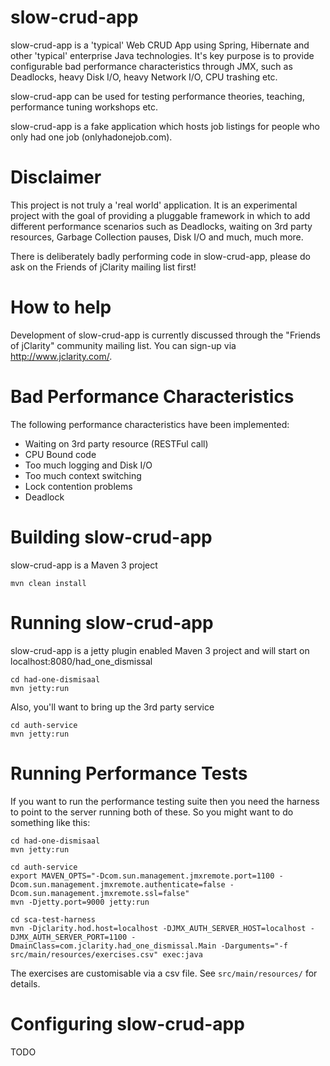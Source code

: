 slow-crud-app
=============

slow-crud-app is a 'typical' Web CRUD App using Spring, Hibernate and other 'typical' enterprise Java technologies. 
It's key purpose is to provide configurable bad performance characteristics through JMX, such as Deadlocks, heavy 
Disk I/O, heavy Network I/O, CPU trashing etc.

slow-crud-app can be used for testing performance theories, teaching, performance tuning workshops etc.

slow-crud-app is a fake application which hosts job listings for people who only had one job (onlyhadonejob.com).

Disclaimer
==========

This project is not truly a 'real world' application. It is an experimental project with the goal of providing a 
pluggable framework in which to add different performance scenarios such as Deadlocks, waiting on 3rd party resources, 
Garbage Collection pauses, Disk I/O and much, much more.

There is deliberately badly performing code in slow-crud-app, please do ask on the Friends of jClarity mailing list first!

How to help
===========

Development of slow-crud-app is currently discussed through the "Friends of jClarity" community mailing list. You can sign-up 
via http://www.jclarity.com/.

Bad Performance Characteristics
===============================

The following performance characteristics have been implemented:

* Waiting on 3rd party resource (RESTFul call)
* CPU Bound code
* Too much logging and Disk I/O
* Too much context switching
* Lock contention problems
* Deadlock

Building slow-crud-app
=====================

slow-crud-app is a Maven 3 project

```
mvn clean install
```

Running slow-crud-app
=====================
   
slow-crud-app is a jetty plugin enabled Maven 3 project and will start on localhost:8080/had_one_dismissal

```
cd had-one-dismisaal
mvn jetty:run
```

Also, you'll want to bring up the 3rd party service

```
cd auth-service
mvn jetty:run
```

Running Performance Tests
=========================

If you want to run the performance testing suite then you need the harness to point to the server running
both of these.  So you might want to do something like this:

```
cd had-one-dismisaal
mvn jetty:run
```

```
cd auth-service
export MAVEN_OPTS="-Dcom.sun.management.jmxremote.port=1100 -Dcom.sun.management.jmxremote.authenticate=false -Dcom.sun.management.jmxremote.ssl=false"
mvn -Djetty.port=9000 jetty:run
```

```
cd sca-test-harness
mvn -Djclarity.hod.host=localhost -DJMX_AUTH_SERVER_HOST=localhost -DJMX_AUTH_SERVER_PORT=1100 -DmainClass=com.jclarity.had_one_dismissal.Main -Darguments="-f src/main/resources/exercises.csv" exec:java
```

The exercises are customisable via a csv file.  See `src/main/resources/` for details.

Configuring slow-crud-app
=========================

TODO
